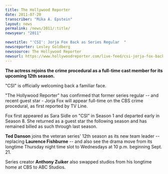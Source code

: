 ```yaml
---
title: The Hollywood Reporter
date: 2011-07-20
transcriber: "Mika A. Epstein"
layout: news
permalink: /news/2011/:title/
newsyear: "2011"

newstitle: "'CSI': Jorja Fox Back as Series Regular  "
newsreporter: Lesley Goldberg
newssource: The Hollywood Reporter
newsurl: https://www.hollywoodreporter.com/live-feed/csi-jorja-fox-back-as-213517
---
```


**The actress rejoins the crime procedural as a full-time cast member for its upcoming 12th season.**

"CSI" is officially welcoming back a familiar face.

"The Hollywood Reporter" has confirmed that former series regular -- and recent guest star - Jorja Fox will appear full-time on the CBS crime procedural, as first reported by TV Line.

Fox first appeared as Sara Sidle on "CSI" in Season 1 and departed early in Season 8. She returned as a guest star the following season and has remained billed as such through last season.

**Ted Danson** joins the veteran series' 12th season as its new team leader -- replacing **Laurence Fishburne** -- and also see the drama move from its longtime Thursday night time slot to Wednesdays at 10 p.m. beginning Sept. 21.

Series creator **Anthony Zuiker** also swapped studios from his longtime home at CBS to ABC Studios.
